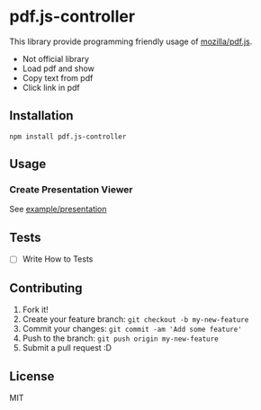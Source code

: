 # pdf.js-controller

This library provide programming friendly usage of [mozilla/pdf.js](https://github.com/mozilla/pdf.js "mozilla/pdf.js").

- Not official library
- Load pdf and show
- Copy text from pdf
- Click link in pdf

## Installation

    npm install pdf.js-controller

## Usage

### Create Presentation Viewer

See [example/presentation](example/presentation)

## Tests

- [ ] Write How to Tests

## Contributing

1. Fork it!
2. Create your feature branch: `git checkout -b my-new-feature`
3. Commit your changes: `git commit -am 'Add some feature'`
4. Push to the branch: `git push origin my-new-feature`
5. Submit a pull request :D

## License

MIT